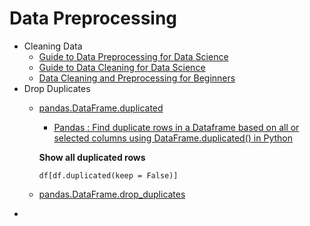 # Data Preprocessing

- Cleaning Data 
  - [Guide to Data Preprocessing for Data Science](https://medium.com/@vinitasilaparasetty/guide-to-data-preprocessing-for-data-science-d2447a09ba4c)
  - [Guide to Data Cleaning for Data Science](https://medium.com/@vinitasilaparasetty/guide-to-data-cleaning-for-data-science-53e056c8eb98)
  - [Data Cleaning and Preprocessing for Beginners](https://medium.com/sciforce/data-cleaning-and-preprocessing-for-beginners-25748ee00743)
- Drop Duplicates
  - [pandas.DataFrame.duplicated](https://pandas.pydata.org/pandas-docs/stable/reference/api/pandas.DataFrame.duplicated.html)
    - [Pandas : Find duplicate rows in a Dataframe based on all or selected columns using DataFrame.duplicated() in Python](https://thispointer.com/pandas-find-duplicate-rows-in-a-dataframe-based-on-all-or-selected-columns-using-dataframe-duplicated-in-python/)
    
    **Show all duplicated rows**
    ```@python
    df[df.duplicated(keep = False)]
    ```
  - [pandas.DataFrame.drop_duplicates](https://pandas.pydata.org/pandas-docs/stable/reference/api/pandas.DataFrame.drop_duplicates.html)
- 
